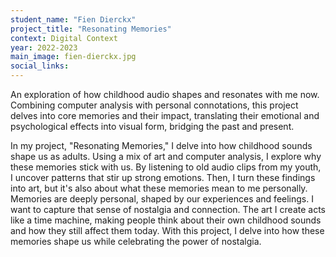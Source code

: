 ```yaml
---
student_name: "Fien Dierckx"
project_title: "Resonating Memories"
context: Digital Context
year: 2022-2023
main_image: fien-dierckx.jpg
social_links:
---
```

An exploration of how childhood audio shapes and resonates with me now. Combining computer analysis with personal connotations, this project delves into core memories and their impact, translating their emotional and psychological effects into visual form, bridging the past and present.


In my project, "Resonating Memories," I delve into how childhood sounds shape us as adults. Using a mix of art and computer analysis, I explore why these memories stick with us. By listening to old audio clips from my youth, I uncover patterns that stir up strong emotions. Then, I turn these findings into art, but it's also about what these memories mean to me personally. Memories are deeply personal, shaped by our experiences and feelings. I want to capture that sense of nostalgia and connection. The art I create acts like a time machine, making people think about their own childhood sounds and how they still affect them today. With this project, I delve into how these memories shape us while celebrating the power of nostalgia.